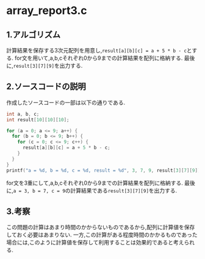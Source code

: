 # array_report3.c

## 1.アルゴリズム
計算結果を保存する3次元配列を用意し,`result[a][b][c] = a + 5 * b - c`とする.
for文を用いて,a,b,cそれぞれ0から9までの計算結果を配列に格納する.
最後に,`result[3][7][9]`を出力する.

## 2.ソースコードの説明
作成したソースコードの一部は以下の通りである.
```c
int a, b, c;
int result[10][10][10];

for (a = 0; a <= 9; a++) {
  for (b = 0; b <= 9; b++) {
    for (c = 0; c <= 9; c++) {
      result[a][b][c] = a + 5 * b - c;
    }
  }
}
printf("a = %d, b = %d, c = %d, result = %d", 3, 7, 9, result[3][7][9]);
```
for文を3重にして,a,b,cそれぞれ0から9までの計算結果を配列に格納する.
最後に,`a = 3, b = 7, c = 9`の計算結果である`result[3][7][9]`を出力する.

## 3.考察
この問題の計算はあまり時間のかからないものであるから,配列に計算値を保存しておく必要はあまりない.
一方,この計算がある程度時間のかかるものであった場合には,このように計算値を保存して利用することは効果的であると考えられる.
